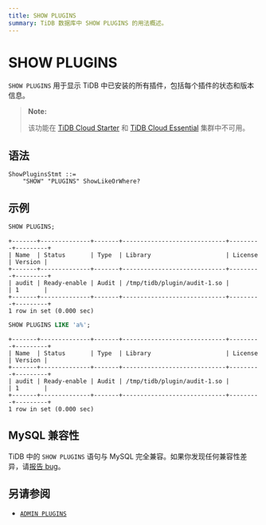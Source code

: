 ```yaml
---
title: SHOW PLUGINS
summary: TiDB 数据库中 SHOW PLUGINS 的用法概述。
---
```


# SHOW PLUGINS

`SHOW PLUGINS` 用于显示 TiDB 中已安装的所有插件，包括每个插件的状态和版本信息。

> **Note:**
>
> 该功能在 [TiDB Cloud Starter](https://docs.pingcap.com/tidbcloud/select-cluster-tier#tidb-cloud-serverless) 和 [TiDB Cloud Essential](https://docs.pingcap.com/tidbcloud/select-cluster-tier#essential) 集群中不可用。

## 语法

```ebnf+diagram
ShowPluginsStmt ::=
    "SHOW" "PLUGINS" ShowLikeOrWhere?
```

## 示例

```sql
SHOW PLUGINS;
```

```
+-------+--------------+-------+-----------------------------+---------+---------+
| Name  | Status       | Type  | Library                     | License | Version |
+-------+--------------+-------+-----------------------------+---------+---------+
| audit | Ready-enable | Audit | /tmp/tidb/plugin/audit-1.so |         | 1       |
+-------+--------------+-------+-----------------------------+---------+---------+
1 row in set (0.000 sec)
```

```sql
SHOW PLUGINS LIKE 'a%';
```

```
+-------+--------------+-------+-----------------------------+---------+---------+
| Name  | Status       | Type  | Library                     | License | Version |
+-------+--------------+-------+-----------------------------+---------+---------+
| audit | Ready-enable | Audit | /tmp/tidb/plugin/audit-1.so |         | 1       |
+-------+--------------+-------+-----------------------------+---------+---------+
1 row in set (0.000 sec)
```

## MySQL 兼容性

TiDB 中的 `SHOW PLUGINS` 语句与 MySQL 完全兼容。如果你发现任何兼容性差异，请[报告 bug](https://docs.pingcap.com/tidb/stable/support)。

## 另请参阅

- [`ADMIN PLUGINS`](/sql-statements/sql-statement-admin.md#admin-plugins-related-statement)

